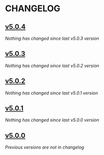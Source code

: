 # CHANGELOG

## [v5.0.4](https://github.com/softspring/command-controller/releases/tag/v5.0.4)

*Nothing has changed since last v5.0.3 version*

## [v5.0.3](https://github.com/softspring/command-controller/releases/tag/v5.0.3)

*Nothing has changed since last v5.0.2 version*

## [v5.0.2](https://github.com/softspring/command-controller/releases/tag/v5.0.2)

*Nothing has changed since last v5.0.1 version*

## [v5.0.1](https://github.com/softspring/command-controller/releases/tag/v5.0.1)

*Nothing has changed since last v5.0.0 version*

## [v5.0.0](https://github.com/softspring/command-controller/releases/tag/v5.0.0)

*Previous versions are not in changelog*
